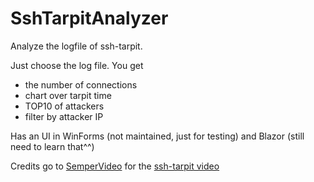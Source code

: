 # SshTarpitAnalyzer
Analyze the logfile of ssh-tarpit.

Just choose the log file.
You get
- the number of connections
- chart over tarpit time
- TOP10 of attackers
- filter by attacker IP

Has an UI in WinForms (not maintained, just for testing) and Blazor (still need to learn that^^)

Credits go to [SemperVideo](https://www.youtube.com/SemperVideo) for the [ssh-tarpit video](https://www.youtube.com/watch?v=z-7CEklXcxY)
